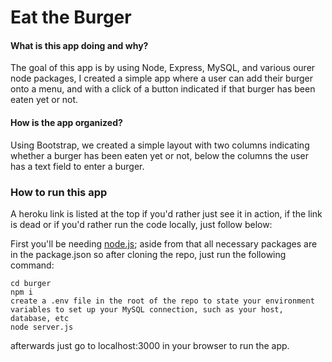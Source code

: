 # Eat the Burger

#### What is this app doing and why?
The goal of this app is by using Node, Express, MySQL, and various ourer node packages, I created a simple app where a user can add their burger onto a menu, and with a click of a button indicated if that burger has been eaten yet or not.

#### How is the app organized?
Using Bootstrap, we created a simple layout with two columns indicating whether a burger has been eaten yet or not, below the columns the user has a text field to enter a burger.

### How to run this app
A heroku link is listed at the top if you'd rather just see it in action, if the link is dead or if you'd rather run the code locally, just follow below:

First you'll be needing [node.js](https://nodejs.org/en/download/); aside from that all necessary packages are in the package.json so after cloning the repo, just run the following command:
```
cd burger
npm i
create a .env file in the root of the repo to state your environment variables to set up your MySQL connection, such as your host, database, etc
node server.js
```
afterwards just go to localhost:3000 in your browser to run the app.
